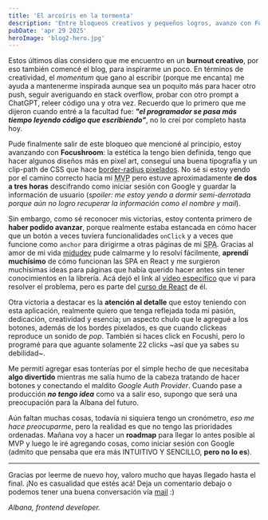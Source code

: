 ```yaml
---
title: 'El arcoíris en la tormenta'
description: 'Entre bloqueos creativos y pequeños logros, avanzo con Focushroom, mi app pomodoro en pixel art. Reflexiono, aprendo y celebro cada paso, aunque aún no tenga cronómetro jaja.'
pubDate: 'apr 29 2025'
heroImage: 'blog2-hero.jpg'
---
```

Estos últimos días considero que me encuentro en un **burnout creativo**, por eso también comencé el blog, para inspirarme un poco. En términos de creatividad, el *momentum* que gano al escribir (porque me encanta) me ayuda a mantenerme inspirada aunque sea un poquito más para hacer otro push, seguir averiguando en stack overflow, probar con otro prompt a ChatGPT, releer código una y otra vez. Recuerdo que lo primero que me dijeron cuando entré a la facultad fue: ***"el programador se pasa más tiempo leyendo código que escribiendo"***, no lo creí por completo hasta hoy.

Pude finalmente salir de este bloqueo que mencioné al principio, estoy avanzando con **Focushroom**: la estética la tengo bien definida, tengo que hacer algunos diseños más en pixel art, conseguí una buena tipografía y un clip-path de CSS que hace [border-radius pixelados](https://pixelcorners.lukeb.co.uk/). No sé si estoy yendo por el camino correcto hacia mi <abbr title="Minimum Viable Product">MVP</abbr> pero estuve aproximadamente **de dos a tres horas** descifrando como iniciar sesión con Google y guardar la información de usuario (*spoiler: me estoy yendo a dormir semi-derrotada porque aún no logro recuperar la información como el nombre y mail*).

Sin embargo, como sé reconocer mis victorias, estoy contenta primero de **haber podido avanzar**, porque realmente estaba estancada en cómo hacer que un botón a veces tuviera funcionalidades `onClick` y a veces que funcione como `anchor` para dirigirme a otras páginas de mi <abbr title="Single Page Application">SPA</abbr>. Gracias al amor de mi vida [midudev](https://midu.dev/) pude calmarme y lo resolví fácilmente, **aprendí muchísimo** de cómo funcionan las SPA en React y me surgieron muchísimas ideas para páginas que había querido hacer antes sin tener conocimientos en la librería. Acá dejó el link al [vídeo específico](https://www.youtube.com/watch?v=K2NcGYajvY4) que ví para resolver el problema, pero es parte del [curso de React](https://cursoreact.dev/) de él.

Otra victoria a destacar es la **atención al detalle** que estoy teniendo con esta aplicación, realmente quiero que tenga reflejada toda mi pasión, dedicación, creatividad y esencia; un aspecto chulo que le agregué a los botones, además de los bordes pixelados, es que cuando clickeas reproduce un sonido de *pop*. También si haces click en Focushi, pero lo programé para que aguante solamente 22 clicks ~así que ya sabes su debilidad~.

Me permití agregar esas tonterías por el simple hecho de que necesitaba **algo divertido** mientras me salía humo de la cabeza tratando de hacer botones y conectando el maldito *Google Auth Provider*. Cuando pase a producción ***no tengo idea*** como va a salir eso, supongo que será una preocupación para la Albana del futuro.

Aún faltan muchas cosas, todavía ni siquiera tengo un cronómetro, *eso me hace preocuparme*, pero la realidad es que no tengo las prioridades ordenadas. Mañana voy a hacer un **roadmap** para llegar lo antes posible al MVP y luego le iré agregando cosas, como iniciar sesión con Google (admito que pensaba que era más INTUITIVO Y SENCILLO, **pero no lo es**).

---

Gracias por leerme de nuevo hoy, valoro mucho que hayas llegado hasta el final. ¡No es casualidad que estés acá! Deja un comentario debajo o podemos tener una buena conversación vía [mail](mailto:melonialbana@gmail.com) :)

*Albana, frontend developer.*